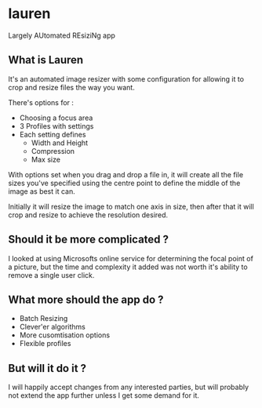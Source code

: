 # lauren
Largely AUtomated REsiziNg app

## What is Lauren
It's an automated image resizer with some configuration for allowing it to crop and resize files the way you want.

There's options for :
- Choosing a focus area
- 3 Profiles with settings
- Each setting defines 
  - Width and Height
  - Compression
  - Max size

With options set when you drag and drop a file in, it will create all the file sizes you've specified using the centre point to define the middle of the image as best it can.

Initially it will resize the image to match one axis in size, then after that it will crop and resize to achieve the resolution desired.

## Should it be more complicated ?
I looked at using Microsofts online service for determining the focal point of a picture, but the time and complexity it added was not worth it's ability to remove a single user click.

## What more should the app do ?
- Batch Resizing
- Clever'er algorithms
- More cusomtisation options
- Flexible profiles

## But will it do it ?
I will happily accept changes from any interested parties, but will probably not extend the app further unless I get some demand for it.
